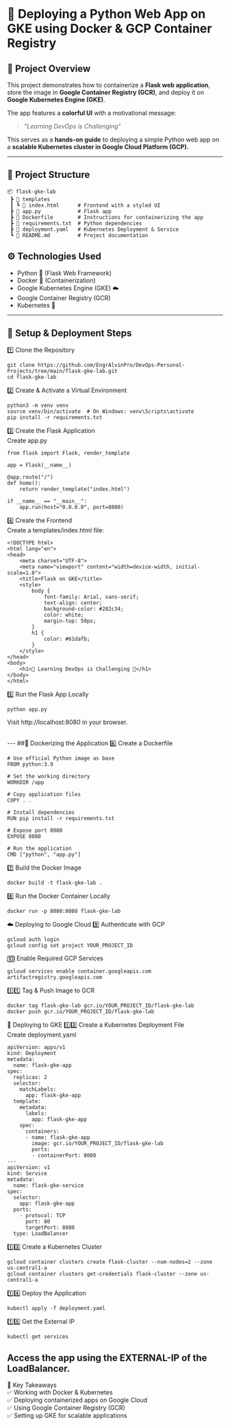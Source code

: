 # 🚀 Deploying a Python Web App on GKE using Docker & GCP Container Registry  

## 📌 Project Overview  
This project demonstrates how to containerize a **Flask web application**, store the image in **Google Container Registry (GCR)**, and deploy it on **Google Kubernetes Engine (GKE)**.  

The app features a **colorful UI** with a motivational message:  
> *"Learning DevOps is Challenging"*  

This serves as a **hands-on guide** to deploying a simple Python web app on a **scalable Kubernetes cluster in Google Cloud Platform (GCP).**  

---

## 📂 Project Structure  
```
📦 flask-gke-lab
 ┣ 📂 templates
 ┃ ┗ 📜 index.html      # Frontend with a styled UI
 ┣ 📜 app.py            # Flask app
 ┣ 📜 Dockerfile        # Instructions for containerizing the app
 ┣ 📜 requirements.txt  # Python dependencies
 ┣ 📜 deployment.yaml   # Kubernetes Deployment & Service
 ┗ 📜 README.md         # Project documentation
```


## ⚙️ Technologies Used
 - Python 🐍 (Flask Web Framework)
 - Docker 🐳 (Containerization)
 - Google Kubernetes Engine (GKE) ☁️
 - Google Container Registry (GCR)
 - Kubernetes 🚀

---

## 🚀 Setup & Deployment Steps 

1️⃣ Clone the Repository
```
git clone https://github.com/EngrAlvinPro/DevOps-Personal-Projects/tree/main/flask-gke-lab.git
cd flask-gke-lab
```
2️⃣ Create & Activate a Virtual Environment
```
python3 -m venv venv
source venv/bin/activate  # On Windows: venv\Scripts\activate
pip install -r requirements.txt
```
3️⃣ Create the Flask Application<br>
Create app.py
```
from flask import Flask, render_template

app = Flask(__name__)

@app.route("/")
def home():
    return render_template("index.html")

if __name__ == "__main__":
    app.run(host="0.0.0.0", port=8080)
```
4️⃣ Create the Frontend<br>
Create a templates/index.html file:
```
<!DOCTYPE html>
<html lang="en">
<head>
    <meta charset="UTF-8">
    <meta name="viewport" content="width=device-width, initial-scale=1.0">
    <title>Flask on GKE</title>
    <style>
        body {
            font-family: Arial, sans-serif;
            text-align: center;
            background-color: #282c34;
            color: white;
            margin-top: 50px;
        }
        h1 {
            color: #61dafb;
        }
    </style>
</head>
<body>
    <h1>🚀 Learning DevOps is Challenging 🚀</h1>
</body>
</html>
```
5️⃣ Run the Flask App Locally
```
python app.py
```
Visit http://localhost:8080 in your browser.

<br>
---
##🐳 Dockerizing the Application
6️⃣ Create a Dockerfile

```
# Use official Python image as base
FROM python:3.9

# Set the working directory
WORKDIR /app

# Copy application files
COPY . .

# Install dependencies
RUN pip install -r requirements.txt

# Expose port 8080
EXPOSE 8080

# Run the application
CMD ["python", "app.py"]
```
7️⃣ Build the Docker Image
```
docker build -t flask-gke-lab .
```
8️⃣ Run the Docker Container Locally
```
docker run -p 8080:8080 flask-gke-lab
```
☁️ Deploying to Google Cloud
9️⃣ Authenticate with GCP
```
gcloud auth login
gcloud config set project YOUR_PROJECT_ID
```
🔟 Enable Required GCP Services
```
gcloud services enable container.googleapis.com artifactregistry.googleapis.com
```
1️⃣1️⃣ Tag & Push Image to GCR
```
docker tag flask-gke-lab gcr.io/YOUR_PROJECT_ID/flask-gke-lab
docker push gcr.io/YOUR_PROJECT_ID/flask-gke-lab
```
📌 Deploying to GKE
1️⃣2️⃣ Create a Kubernetes Deployment File
<br>
Create deployment.yaml
```
apiVersion: apps/v1
kind: Deployment
metadata:
  name: flask-gke-app
spec:
  replicas: 2
  selector:
    matchLabels:
      app: flask-gke-app
  template:
    metadata:
      labels:
        app: flask-gke-app
    spec:
      containers:
      - name: flask-gke-app
        image: gcr.io/YOUR_PROJECT_ID/flask-gke-lab
        ports:
        - containerPort: 8080
---
apiVersion: v1
kind: Service
metadata:
  name: flask-gke-service
spec:
  selector:
    app: flask-gke-app
  ports:
    - protocol: TCP
      port: 80
      targetPort: 8080
  type: LoadBalancer
```
1️⃣3️⃣ Create a Kubernetes Cluster
```
gcloud container clusters create flask-cluster --num-nodes=2 --zone us-central1-a
gcloud container clusters get-credentials flask-cluster --zone us-central1-a
```
1️⃣4️⃣ Deploy the Application
```
kubectl apply -f deployment.yaml
```
1️⃣5️⃣ Get the External IP
```
kubectl get services
```
Access the app using the EXTERNAL-IP of the LoadBalancer.
<br>
---
🎯 Key Takeaways<br>
✅ Working with Docker & Kubernetes<br>
✅ Deploying containerized apps on Google Cloud<br>
✅ Using Google Container Registry (GCR)<br>
✅ Setting up GKE for scalable applications<br>
